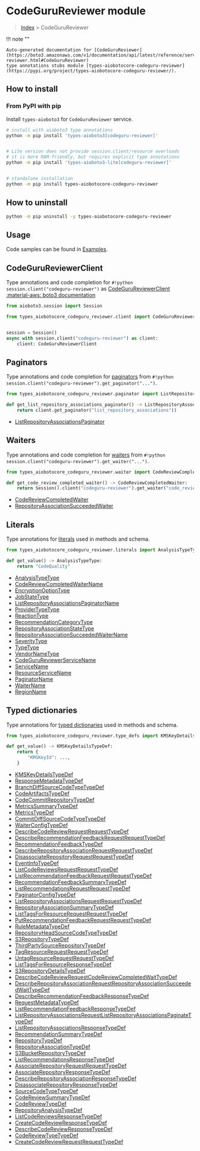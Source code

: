 # CodeGuruReviewer module

> [Index](../README.md) > CodeGuruReviewer


!!! note ""

    Auto-generated documentation for [CodeGuruReviewer](https://boto3.amazonaws.com/v1/documentation/api/latest/reference/services/codeguru-reviewer.html#CodeGuruReviewer)
    type annotations stubs module [types-aiobotocore-codeguru-reviewer](https://pypi.org/project/types-aiobotocore-codeguru-reviewer/).

## How to install



### From PyPI with pip

Install `types-aioboto3` for `CodeGuruReviewer` service.

```bash
# install with aioboto3 type annotations
python -m pip install 'types-aioboto3[codeguru-reviewer]'


# Lite version does not provide session.client/resource overloads
# it is more RAM-friendly, but requires explicit type annotations
python -m pip install 'types-aioboto3-lite[codeguru-reviewer]'


# standalone installation
python -m pip install types-aiobotocore-codeguru-reviewer
```



## How to uninstall

```bash
python -m pip uninstall -y types-aiobotocore-codeguru-reviewer
```

## Usage

Code samples can be found in [Examples](./usage.md).

## CodeGuruReviewerClient

Type annotations and code completion for  `#!python session.client("codeguru-reviewer")` as [CodeGuruReviewerClient](./client.md)
[:material-aws: boto3 documentation](https://boto3.amazonaws.com/v1/documentation/api/latest/reference/services/codeguru-reviewer.html#CodeGuruReviewer.Client)

```python title="Usage example"
from aioboto3.session import Session

from types_aiobotocore_codeguru_reviewer.client import CodeGuruReviewerClient


session = Session()
async with session.client("codeguru-reviewer") as client:
    client: CodeGuruReviewerClient
```


## Paginators

Type annotations and code completion for
[paginators](./paginators.md)
from `#!python session.client("codeguru-reviewer").get_paginator("...")`.

```python title="Usage example"
from types_aiobotocore_codeguru_reviewer.paginator import ListRepositoryAssociationsPaginator

def get_list_repository_associations_paginator() -> ListRepositoryAssociationsPaginator:
    return client.get_paginator("list_repository_associations"))
```

- [ListRepositoryAssociationsPaginator](./paginators.md#listrepositoryassociationspaginator)




## Waiters

Type annotations and code completion for
[waiters](./waiters.md)
from `#!python session.client("codeguru-reviewer").get_waiter("...")`.

```python title="Usage example"
from types_aiobotocore_codeguru_reviewer.waiter import CodeReviewCompletedWaiter

def get_code_review_completed_waiter() -> CodeReviewCompletedWaiter:
    return Session().client("codeguru-reviewer").get_waiter("code_review_completed")
```

- [CodeReviewCompletedWaiter](./waiters.md#codereviewcompletedwaiter)
- [RepositoryAssociationSucceededWaiter](./waiters.md#repositoryassociationsucceededwaiter)






## Literals

Type annotations for [literals](./literals.md) used in methods and schema.

```python title="Usage example"
from types_aiobotocore_codeguru_reviewer.literals import AnalysisTypeType

def get_value() -> AnalysisTypeType:
    return "CodeQuality"
```

- [AnalysisTypeType](./literals.md#analysistypetype)
- [CodeReviewCompletedWaiterName](./literals.md#codereviewcompletedwaitername)
- [EncryptionOptionType](./literals.md#encryptionoptiontype)
- [JobStateType](./literals.md#jobstatetype)
- [ListRepositoryAssociationsPaginatorName](./literals.md#listrepositoryassociationspaginatorname)
- [ProviderTypeType](./literals.md#providertypetype)
- [ReactionType](./literals.md#reactiontype)
- [RecommendationCategoryType](./literals.md#recommendationcategorytype)
- [RepositoryAssociationStateType](./literals.md#repositoryassociationstatetype)
- [RepositoryAssociationSucceededWaiterName](./literals.md#repositoryassociationsucceededwaitername)
- [SeverityType](./literals.md#severitytype)
- [TypeType](./literals.md#typetype)
- [VendorNameType](./literals.md#vendornametype)
- [CodeGuruReviewerServiceName](./literals.md#codegurureviewerservicename)
- [ServiceName](./literals.md#servicename)
- [ResourceServiceName](./literals.md#resourceservicename)
- [PaginatorName](./literals.md#paginatorname)
- [WaiterName](./literals.md#waitername)
- [RegionName](./literals.md#regionname)




## Typed dictionaries

Type annotations for [typed dictionaries](./type_defs.md) used in methods and schema.

```python title="Usage example"
from types_aiobotocore_codeguru_reviewer.type_defs import KMSKeyDetailsTypeDef

def get_value() -> KMSKeyDetailsTypeDef:
    return {
        "KMSKeyId": ...,
    }
```

- [KMSKeyDetailsTypeDef](./type_defs.md#kmskeydetailstypedef)
- [ResponseMetadataTypeDef](./type_defs.md#responsemetadatatypedef)
- [BranchDiffSourceCodeTypeTypeDef](./type_defs.md#branchdiffsourcecodetypetypedef)
- [CodeArtifactsTypeDef](./type_defs.md#codeartifactstypedef)
- [CodeCommitRepositoryTypeDef](./type_defs.md#codecommitrepositorytypedef)
- [MetricsSummaryTypeDef](./type_defs.md#metricssummarytypedef)
- [MetricsTypeDef](./type_defs.md#metricstypedef)
- [CommitDiffSourceCodeTypeTypeDef](./type_defs.md#commitdiffsourcecodetypetypedef)
- [WaiterConfigTypeDef](./type_defs.md#waiterconfigtypedef)
- [DescribeCodeReviewRequestRequestTypeDef](./type_defs.md#describecodereviewrequestrequesttypedef)
- [DescribeRecommendationFeedbackRequestRequestTypeDef](./type_defs.md#describerecommendationfeedbackrequestrequesttypedef)
- [RecommendationFeedbackTypeDef](./type_defs.md#recommendationfeedbacktypedef)
- [DescribeRepositoryAssociationRequestRequestTypeDef](./type_defs.md#describerepositoryassociationrequestrequesttypedef)
- [DisassociateRepositoryRequestRequestTypeDef](./type_defs.md#disassociaterepositoryrequestrequesttypedef)
- [EventInfoTypeDef](./type_defs.md#eventinfotypedef)
- [ListCodeReviewsRequestRequestTypeDef](./type_defs.md#listcodereviewsrequestrequesttypedef)
- [ListRecommendationFeedbackRequestRequestTypeDef](./type_defs.md#listrecommendationfeedbackrequestrequesttypedef)
- [RecommendationFeedbackSummaryTypeDef](./type_defs.md#recommendationfeedbacksummarytypedef)
- [ListRecommendationsRequestRequestTypeDef](./type_defs.md#listrecommendationsrequestrequesttypedef)
- [PaginatorConfigTypeDef](./type_defs.md#paginatorconfigtypedef)
- [ListRepositoryAssociationsRequestRequestTypeDef](./type_defs.md#listrepositoryassociationsrequestrequesttypedef)
- [RepositoryAssociationSummaryTypeDef](./type_defs.md#repositoryassociationsummarytypedef)
- [ListTagsForResourceRequestRequestTypeDef](./type_defs.md#listtagsforresourcerequestrequesttypedef)
- [PutRecommendationFeedbackRequestRequestTypeDef](./type_defs.md#putrecommendationfeedbackrequestrequesttypedef)
- [RuleMetadataTypeDef](./type_defs.md#rulemetadatatypedef)
- [RepositoryHeadSourceCodeTypeTypeDef](./type_defs.md#repositoryheadsourcecodetypetypedef)
- [S3RepositoryTypeDef](./type_defs.md#s3repositorytypedef)
- [ThirdPartySourceRepositoryTypeDef](./type_defs.md#thirdpartysourcerepositorytypedef)
- [TagResourceRequestRequestTypeDef](./type_defs.md#tagresourcerequestrequesttypedef)
- [UntagResourceRequestRequestTypeDef](./type_defs.md#untagresourcerequestrequesttypedef)
- [ListTagsForResourceResponseTypeDef](./type_defs.md#listtagsforresourceresponsetypedef)
- [S3RepositoryDetailsTypeDef](./type_defs.md#s3repositorydetailstypedef)
- [DescribeCodeReviewRequestCodeReviewCompletedWaitTypeDef](./type_defs.md#describecodereviewrequestcodereviewcompletedwaittypedef)
- [DescribeRepositoryAssociationRequestRepositoryAssociationSucceededWaitTypeDef](./type_defs.md#describerepositoryassociationrequestrepositoryassociationsucceededwaittypedef)
- [DescribeRecommendationFeedbackResponseTypeDef](./type_defs.md#describerecommendationfeedbackresponsetypedef)
- [RequestMetadataTypeDef](./type_defs.md#requestmetadatatypedef)
- [ListRecommendationFeedbackResponseTypeDef](./type_defs.md#listrecommendationfeedbackresponsetypedef)
- [ListRepositoryAssociationsRequestListRepositoryAssociationsPaginateTypeDef](./type_defs.md#listrepositoryassociationsrequestlistrepositoryassociationspaginatetypedef)
- [ListRepositoryAssociationsResponseTypeDef](./type_defs.md#listrepositoryassociationsresponsetypedef)
- [RecommendationSummaryTypeDef](./type_defs.md#recommendationsummarytypedef)
- [RepositoryTypeDef](./type_defs.md#repositorytypedef)
- [RepositoryAssociationTypeDef](./type_defs.md#repositoryassociationtypedef)
- [S3BucketRepositoryTypeDef](./type_defs.md#s3bucketrepositorytypedef)
- [ListRecommendationsResponseTypeDef](./type_defs.md#listrecommendationsresponsetypedef)
- [AssociateRepositoryRequestRequestTypeDef](./type_defs.md#associaterepositoryrequestrequesttypedef)
- [AssociateRepositoryResponseTypeDef](./type_defs.md#associaterepositoryresponsetypedef)
- [DescribeRepositoryAssociationResponseTypeDef](./type_defs.md#describerepositoryassociationresponsetypedef)
- [DisassociateRepositoryResponseTypeDef](./type_defs.md#disassociaterepositoryresponsetypedef)
- [SourceCodeTypeTypeDef](./type_defs.md#sourcecodetypetypedef)
- [CodeReviewSummaryTypeDef](./type_defs.md#codereviewsummarytypedef)
- [CodeReviewTypeDef](./type_defs.md#codereviewtypedef)
- [RepositoryAnalysisTypeDef](./type_defs.md#repositoryanalysistypedef)
- [ListCodeReviewsResponseTypeDef](./type_defs.md#listcodereviewsresponsetypedef)
- [CreateCodeReviewResponseTypeDef](./type_defs.md#createcodereviewresponsetypedef)
- [DescribeCodeReviewResponseTypeDef](./type_defs.md#describecodereviewresponsetypedef)
- [CodeReviewTypeTypeDef](./type_defs.md#codereviewtypetypedef)
- [CreateCodeReviewRequestRequestTypeDef](./type_defs.md#createcodereviewrequestrequesttypedef)

